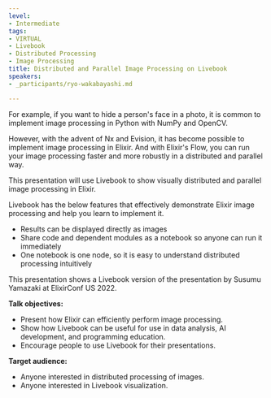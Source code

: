 ```yaml
---
level:
- Intermediate
tags:
- VIRTUAL
- Livebook
- Distributed Processing
- Image Processing
title: Distributed and Parallel Image Processing on Livebook
speakers:
- _participants/ryo-wakabayashi.md

---
```

For example, if you want to hide a person's face in a photo, it is common to implement image processing in Python with NumPy and OpenCV.

However, with the advent of Nx and Evision, it has become possible to implement image processing in Elixir. And with Elixir's Flow, you can run your image processing faster and more robustly in a distributed and parallel way.

This presentation will use Livebook to show visually distributed and parallel image processing in Elixir.

Livebook has the below features that effectively demonstrate Elixir image processing and help you learn to implement it.

* Results can be displayed directly as images
* Share code and dependent modules as a notebook so anyone can run it immediately
* One notebook is one node, so it is easy to understand distributed processing intuitively

This presentation shows a Livebook version of the presentation by Susumu Yamazaki at ElixirConf US 2022.

**Talk objectives:**

* Present how Elixir can efficiently perform image processing.
* Show how Livebook can be useful for use in data analysis, AI development, and programming education.
* Encourage people to use Livebook for their presentations.

**Target audience:**

* Anyone interested in distributed processing of images.
* Anyone interested in Livebook visualization.